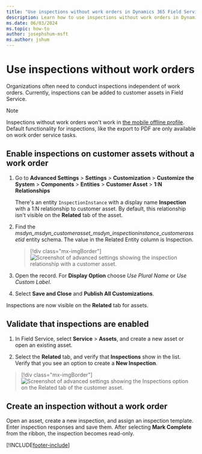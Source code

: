```yaml
---
title: "Use inspections without work orders in Dynamics 365 Field Service | MicrosoftDocs"
description: Learn how to use inspections without work orders in Dynamics 365 Field Service.
ms.date: 06/03/2024
ms.topic: how-to
author: josephshum-msft
ms.author: jshum
---
```


# Use inspections without work orders

Organizations often need to conduct inspections independent of work orders. Currently, inspections can be added to customer assets in Field Service.

> [!NOTE]
> Inspections without work orders won't work in [the mobile offline profile](mobile/best-practices-limitations-offline-profile.md). Default functionality for inspections, like the export to PDF are only available on work order service tasks.

## Enable inspections on customer assets without a work order

1. Go to **Advanced Settings** > **Settings** > **Customization** > **Customize the System** > **Components** > **Entities** > **Customer Asset** > **1:N Relationships**

   There's an entity `InspectionInstance` with a display name **Inspection** with a 1:N relationship to customer asset. By default, this relationship isn't visible on the **Related** tab of the asset.

1. Find the *msdyn_msdyn_customerasset_msdyn_inspectioninstance_customerassetid* entity schema. The value in the Related Entity column is Inspection.

   > [!div class="mx-imgBorder"]
   > ![Screenshot of advanced settings showing the inspection relationship with a customer asset.](./media/ad-hoc-inspection-customer-asset.png)

1. Open the record. For **Display Option** choose *Use Plural Name* or *Use Custom Label*.

1. Select **Save and Close** and **Publish All Customizations**.

Inspections are now visible on the **Related** tab for assets.

## Validate that inspections are enabled

1. In Field Service, select **Service** > **Assets**, and create a new asset or open an existing asset.

1. Select the **Related** tab, and verify that **Inspections** show in the list. Verify that you see an option to create a **New Inspection**.

  > [!div class="mx-imgBorder"]
  > ![Screenshot of advanced settings showing the Inspections option on the Related tab of the customer asset.](./media/ad-hoc-inspection-asset-related-tab.jpg)

## Create an inspection without a work order

Open an asset, create a new inspection, and assign an inspection template. Enter inspection responses and save them. After selecting **Mark Complete** from the ribbon, the inspection becomes read-only.

[!INCLUDE[footer-include](../includes/footer-banner.md)]
